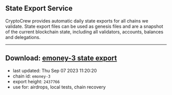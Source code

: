 ## State Export Service
CryptoCrew provides automatic daily state exports for all chains we validate. State export files can be used as genesis files and are a snapshot of the current blockchain state, including all validators, accounts, balances and delegations.

---
**Download: [emoney-3 state export](https://dl.ccvalidators.com/SERVICE/emoney/emoney-3_export_2437766.json)**
---

- last updated: Thu Sep 07 2023 11:20:20
- chain id: `emoney-3`
- export height: `2437766`
- use for: airdrops, local tests, chain recovery
